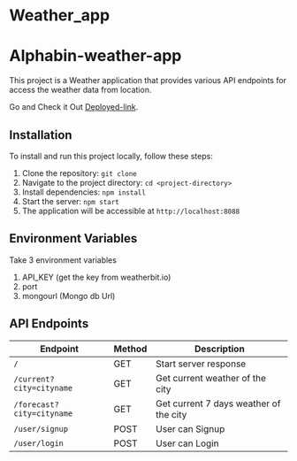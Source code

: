 # Weather_app
# Alphabin-weather-app

This project is a Weather application that provides various API endpoints for access the weather data from location.

Go and Check it Out [Deployed-link](https://alphabin-technology-weather-app.netlify.app/).

## Installation

To install and run this project locally, follow these steps:

1. Clone the repository: `git clone `
2. Navigate to the project directory: `cd <project-directory>`
3. Install dependencies: `npm install`
4. Start the server: `npm start`
5. The application will be accessible at `http://localhost:8088`

## Environment Variables

Take 3  environment variables 
 1. API_KEY (get the key from weatherbit.io)
 2. port
 3. mongourl (Mongo db Url)

## API Endpoints

| Endpoint                    | Method | Description                               |
|-----------------------------|--------|-------------------------------------------|
| `/`                         | GET    | Start server response                     |
| `/current?city=cityname`    | GET    | Get current weather of the city           |
| `/forecast?city=cityname`   | GET    | Get current 7 days weather of the city    |
| `/user/signup`              | POST   | User can Signup                           |
| `/user/login`               | POST   | User can Login                            |
